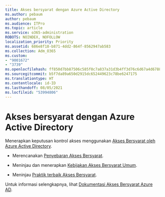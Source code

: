 ```yaml
---
title: Akses bersyarat dengan Azure Active Directory
ms.author: pebaum
author: pebaum
ms.audience: ITPro
ms.topic: article
ms.service: o365-administration
ROBOTS: NOINDEX, NOFOLLOW
localization_priority: Priority
ms.assetid: 686e8f18-b871-4dd2-864f-8562947ab583
ms.collection: Adm_O365
ms.custom:
- "9001672"
- "3739"
ms.openlocfilehash: ff850d7bb87506c585f0c7a837a31d3b4ff3d76c6d67a4d6788c2b27c9f0a6c8
ms.sourcegitcommit: b5f7da89a650d2915dc652449623c78be6247175
ms.translationtype: HT
ms.contentlocale: id-ID
ms.lasthandoff: 08/05/2021
ms.locfileid: "53994806"
---
```

# <a name="conditional-access-with-azure-active-directory"></a>Akses bersyarat dengan Azure Active Directory

Menerapkan keputusan kontrol akses menggunakan [Akses Bersyarat oleh Azure Active Directory](https://docs.microsoft.com/azure/active-directory/conditional-access/overview).

- Merencanakan [Penyebaran Akses Bersyarat](https://docs.microsoft.com/azure/active-directory/conditional-access/plan-conditional-access). 

- Meninjau dan menerapkan [Kebijakan Akses Bersyarat Umum](https://docs.microsoft.com/azure/active-directory/conditional-access/concept-conditional-access-policy-common).

- Meninjau [Praktik terbaik Akses Bersyarat](https://docs.microsoft.com/azure/active-directory/conditional-access/best-practices).

Untuk informasi selengkapnya, lihat [Dokumentasi Akses Bersyarat Azure AD](https://docs.microsoft.com/azure/active-directory/conditional-access/).
